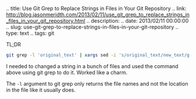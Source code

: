 .. title: Use Git Grep to Replace Strings in Files in Your Git Repository
.. link: http://blog.jasonmeridth.com/2013/02/11/use_git_grep_to_replace_strings_in_files_in_your_git_repository.html
.. description: 
.. date: 2013/02/11 00:00:00
.. slug: use-git-grep-to-replace-strings-in-files-in-your-git-repository
.. type: text
.. tags: git 

TL;DR

```bash
git grep -l 'original_text' | xargs sed -i 's/original_text/new_text/g'
```

I needed to changed a string in a bunch of files and used the command above using git grep to do it. Worked like a charm.

The `-l` argument to git grep only returns the file names and not the location in the file like it usually does.  
